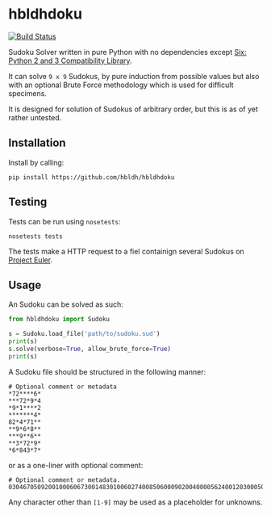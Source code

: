 # hbldhdoku

[![Build Status](https://travis-ci.org/hbldh/hbldhdoku.svg?branch=master)](https://travis-ci.org/hbldh/hbldhdoku)

Sudoku Solver written in pure Python with no dependencies except 
[Six: Python 2 and 3 Compatibility Library](https://pythonhosted.org/six/). 

It can solve `9 x 9` Sudokus, by pure induction from possible values but also 
with an optional Brute Force methodology which is used for difficult specimens.

It is designed for solution of Sudokus of arbitrary order, but this is as of yet
rather untested.

## Installation

Install by calling:

    pip install https://github.com/hbldh/hbldhdoku

## Testing

Tests can be run using `nosetests`:

    nosetests tests

The tests make a HTTP request to a fiel containign several Sudokus on 
[Project Euler](https://projecteuler.net/project/resources/p096_sudoku.txt).

## Usage

An Sudoku can be solved as such:

```python
from hbldhdoku import Sudoku

s = Sudoku.load_file('path/to/sudoku.sud')
print(s)
s.solve(verbose=True, allow_brute_force=True)
print(s)

```

A Sudoku file should be structured in the following manner:

    # Optional comment or metadata
    *72****6*
    ***72*9*4
    *9*1****2
    *******4*
    82*4*71**
    **9*6*8**
    ***9**6**
    **3*72*9*
    *6*843*7*

or as a one-liner with optional comment:

    # Optional comment or metadata.
    030467050920010006067300148301006027400850600090200400005624001203000504040030702

Any character other than `[1-9]` may be used as a placeholder for unknowns.
